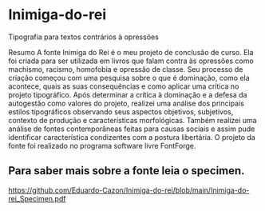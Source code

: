 # Inimiga-do-rei
Tipografia para textos contrários à opressões

Resumo
A fonte Inimiga do Rei é o meu projeto de conclusão de curso. Ela foi criada para ser utilizada em livros que falam contra às opressões como machismo, racismo, homofobia e opressão de classe.
Seu processo de criação começou com uma pesquisa sobre o que é dominação, como ela acontece, quais as suas consequências e como aplicar uma crítica no projeto tipográfico.
Após determinar a crítica à dominação e a defesa da autogestão como valores do projeto, realizei uma análise dos principais estilos tipográficos observando seus aspectos objetivos, subjetivos, contexto de produção e características morfológicas. Também realizei uma análise de fontes contemporâneas feitas para causas sociais e assim pude identificar característica condizentes com a postura libertária.
O projeto da fonte foi realizado no programa software livre FontForge.

Para saber mais sobre a fonte leia o specimen.
-
https://github.com/Eduardo-Cazon/Inimiga-do-rei/blob/main/Inimiga-do-rei_Specimen.pdf
